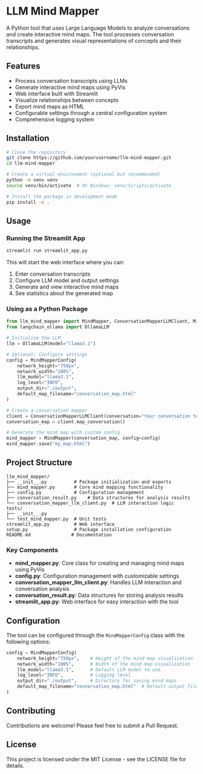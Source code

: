 # LLM Mind Mapper

A Python tool that uses Large Language Models to analyze conversations and create interactive mind maps. The tool processes conversation transcripts and generates visual representations of concepts and their relationships.

## Features

- Process conversation transcripts using LLMs
- Generate interactive mind maps using PyVis
- Web interface built with Streamlit
- Visualize relationships between concepts
- Export mind maps as HTML
- Configurable settings through a central configuration system
- Comprehensive logging system

## Installation

```bash
# Clone the repository
git clone https://github.com/yourusername/llm-mind-mapper.git
cd llm-mind-mapper

# Create a virtual environment (optional but recommended)
python -m venv venv
source venv/bin/activate  # On Windows: venv\Scripts\activate

# Install the package in development mode
pip install -e .
```

## Usage

### Running the Streamlit App

```bash
streamlit run streamlit_app.py
```

This will start the web interface where you can:
1. Enter conversation transcripts
2. Configure LLM model and output settings
3. Generate and view interactive mind maps
4. See statistics about the generated map

### Using as a Python Package

```python
from llm_mind_mapper import MindMapper, ConversationMapperLLMClient, MindMapperConfig
from langchain_ollama import OllamaLLM

# Initialize the LLM
llm = OllamaLLM(model="llama3.1")

# Optional: Configure settings
config = MindMapperConfig(
    network_height="750px",
    network_width="100%",
    llm_model="llama3.1",
    log_level="INFO",
    output_dir="./output",
    default_map_filename="conversation_map.html"
)

# Create a conversation mapper
client = ConversationMapperLLMClient(conversation="Your conversation text", llm=llm)
conversation_map = client.map_conversation()

# Generate the mind map with custom config
mind_mapper = MindMapper(conversation_map, config=config)
mind_mapper.save("my_map.html")
```

## Project Structure

```
llm_mind_mapper/
├── __init__.py          # Package initialization and exports
├── mind_mapper.py       # Core mind mapping functionality
├── config.py            # Configuration management
├── conversation_result.py    # Data structures for analysis results
└── conversation_mapper_llm_client.py  # LLM interaction logic
tests/
├── __init__.py
└── test_mind_mapper.py  # Unit tests
streamlit_app.py         # Web interface
setup.py                 # Package installation configuration
README.md               # Documentation
```

### Key Components

- **mind_mapper.py**: Core class for creating and managing mind maps using PyVis
- **config.py**: Configuration management with customizable settings
- **conversation_mapper_llm_client.py**: Handles LLM interaction and conversation analysis
- **conversation_result.py**: Data structures for storing analysis results
- **streamlit_app.py**: Web interface for easy interaction with the tool

## Configuration

The tool can be configured through the `MindMapperConfig` class with the following options:

```python
config = MindMapperConfig(
    network_height="750px",    # Height of the mind map visualization
    network_width="100%",      # Width of the mind map visualization
    llm_model="llama3.1",      # Default LLM model to use
    log_level="INFO",          # Logging level
    output_dir="./output",     # Directory for saving mind maps
    default_map_filename="conversation_map.html"  # Default output filename
)
```

## Contributing

Contributions are welcome! Please feel free to submit a Pull Request.

## License

This project is licensed under the MIT License - see the LICENSE file for details. 